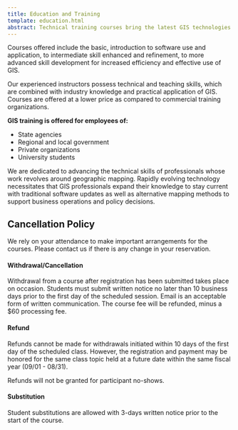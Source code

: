 ```yaml
---
title: Education and Training
template: education.html
abstract: Technical training courses bring the latest GIS technologies and skills to a range of professional skill levels in the workplace.
---
```

Courses offered include the basic, introduction to software use and application, to intermediate skill enhanced and refinement, to more advanced skill development for increased efficiency and effective use of GIS.

Our experienced instructors possess technical and teaching skills, which are combined with industry knowledge and practical application of GIS.  Courses are offered at a lower price as compared to commercial training organizations.

**GIS training is offered for employees of:**
- State agencies
- Regional and local government
- Private organizations
- University students

We are dedicated to advancing the technical skills of professionals whose work revolves around geographic mapping.  Rapidly evolving technology necessitates that GIS professionals expand their knowledge to stay current with traditional software updates as well as alternative mapping methods to support business operations and policy decisions.

<div class="panel panel-danger">
<div class="panel-heading">
<h2 class="panel-title">Cancellation Policy</h2>
</div>
<div class="panel-body">
<p>
We rely on your attendance to make important arrangements for the courses. Please contact us if there is any change in your reservation.</p>

<h4>Withdrawal/Cancellation</h4>
<p>Withdrawal from a course after registration has been submitted takes place on occasion.  Students must submit written notice no later than 10 business days prior to the first day of the scheduled session.  Email is an acceptable form of written communication.  The course fee will be refunded, minus a $60 processing fee.</p>

<h4>Refund</h4>
<p>Refunds cannot be made for withdrawals initiated within 10 days of the first day of the scheduled class.  However, the registration and payment may be honored for the same class topic held at a future date within the same fiscal year (09/01 - 08/31).</p>

<p>Refunds will not be granted for participant no-shows. </p>

<h4>Substitution</h4>
<p>Student substitutions are allowed with 3-days written notice prior to the start of the course.</p>
</div>
</div>